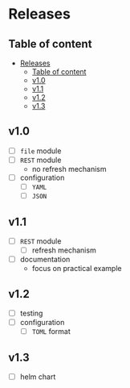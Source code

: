 # Releases

## Table of content

- [Releases](#releases)
  - [Table of content](#table-of-content)
  - [v1.0](#v10)
  - [v1.1](#v11)
  - [v1.2](#v12)
  - [v1.3](#v13)

## v1.0

- [ ] `file` module
- [ ] `REST` module
  - no refresh mechanism
- [ ] configuration
  - [ ] `YAML`
  - [ ] `JSON`

## v1.1

- [ ] `REST` module
  - [ ] refresh mechanism
- [ ] documentation
  - focus on practical example

## v1.2

- [ ] testing
- [ ] configuration
  - [ ] `TOML` format

## v1.3

- [ ] helm chart
